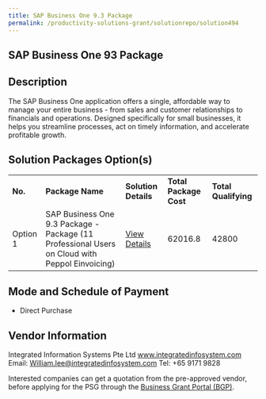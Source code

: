 ```yaml
---
title: SAP Business One 9.3 Package
permalink: /productivity-solutions-grant/solutionrepo/solution494
---
```


## SAP Business One 93 Package

## Description

The SAP Business One application offers a single, affordable way to manage your entire business - from sales and customer relationships to financials and operations. Designed specifically for small businesses, it helps you streamline processes, act on timely information, and accelerate profitable growth.

## Solution Packages Option(s)

<table>
<tr>
<td><b>No.</b></td>
<td><b>Package Name</b></td>
<td><b>Solution Details</b></td>
<td><b>Total Package Cost</b></td>
<td><b>Total Qualifying</b></td>
</tr>
<tr>
<td>Option 1</td>
<td>SAP Business One 9.3 Package -  Package (11 Professional Users on
Cloud with Peppol Einvoicing)</td>
<td><a href='https://www.gobusiness.gov.sg/images/psg/DesensitisedIntegratedInfoSystemsAnnex3CRwef12August2021-_Part_5.pdf'>View Details</a></td>
<td>62016.8</td>
<td>42800</td>
</tr>
</table>

## Mode and Schedule of Payment

 - Direct Purchase

## Vendor Information

 Integrated Information Systems Pte Ltd
www.integratedinfosystem.com
Email: William.lee@integratedinfosystem.com
Tel: +65 9171 9828

Interested companies can get a quotation from the pre-approved vendor, before applying for the PSG through the <a href='https://www.businessgrants.gov.sg/'>Business Grant Portal (BGP)</a>.
<script src="/jquery/resize-tables.js"></script>
